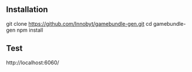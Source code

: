 ## Installation

git clone https://github.com/Innobyt/gamebundle-gen.git
cd gamebundle-gen
npm install


## Test

http://localhost:6060/
